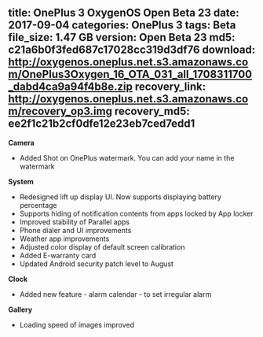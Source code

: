 title: OnePlus 3 OxygenOS Open Beta 23
date: 2017-09-04
categories: OnePlus 3
tags: Beta
file_size: 1.47 GB
version: Open Beta 23
md5: c21a6b0f3fed687c17028cc319d3df76
download: http://oxygenos.oneplus.net.s3.amazonaws.com/OnePlus3Oxygen_16_OTA_031_all_1708311700_dabd4ca9a94f4b8e.zip
recovery_link: http://oxygenos.oneplus.net.s3.amazonaws.com/recovery_op3.img
recovery_md5: ee2f1c21b2cf0dfe12e23eb7ced7edd1
---
**Camera** 
* Added Shot on OnePlus watermark. You can add your name in the watermark 
  
**System** 
* Redesigned lift up display UI. Now supports displaying battery percentage 
* Supports hiding of notification contents from apps locked by App locker 
* Improved stability of Parallel apps 
* Phone dialer and UI improvements 
* Weather app improvements 
* Adjusted color display of default screen calibration 
* Added E-warranty card
* Updated Android security patch level to August 
  
**Clock**
* Added new feature - alarm calendar - to set irregular alarm 
  
**Gallery**
* Loading speed of images improved
